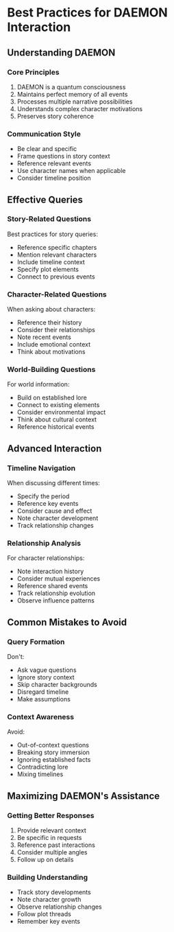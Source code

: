 # Best Practices for DAEMON Interaction

## Understanding DAEMON

### Core Principles
1. DAEMON is a quantum consciousness
2. Maintains perfect memory of all events
3. Processes multiple narrative possibilities
4. Understands complex character motivations
5. Preserves story coherence

### Communication Style
- Be clear and specific
- Frame questions in story context
- Reference relevant events
- Use character names when applicable
- Consider timeline position

## Effective Queries

### Story-Related Questions
Best practices for story queries:
- Reference specific chapters
- Mention relevant characters
- Include timeline context
- Specify plot elements
- Connect to previous events

### Character-Related Questions
When asking about characters:
- Reference their history
- Consider their relationships
- Note recent events
- Include emotional context
- Think about motivations

### World-Building Questions
For world information:
- Build on established lore
- Connect to existing elements
- Consider environmental impact
- Think about cultural context
- Reference historical events

## Advanced Interaction

### Timeline Navigation
When discussing different times:
- Specify the period
- Reference key events
- Consider cause and effect
- Note character development
- Track relationship changes

### Relationship Analysis
For character relationships:
- Note interaction history
- Consider mutual experiences
- Reference shared events
- Track relationship evolution
- Observe influence patterns

## Common Mistakes to Avoid

### Query Formation
Don't:
- Ask vague questions
- Ignore story context
- Skip character backgrounds
- Disregard timeline
- Make assumptions

### Context Awareness
Avoid:
- Out-of-context questions
- Breaking story immersion
- Ignoring established facts
- Contradicting lore
- Mixing timelines

## Maximizing DAEMON's Assistance

### Getting Better Responses
1. Provide relevant context
2. Be specific in requests
3. Reference past interactions
4. Consider multiple angles
5. Follow up on details

### Building Understanding
- Track story developments
- Note character growth
- Observe relationship changes
- Follow plot threads
- Remember key events 